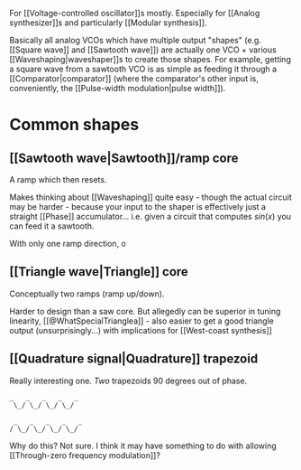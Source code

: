 For [[Voltage-controlled oscillator]]s mostly. Especially for [[Analog synthesizer]]s and particularly [[Modular synthesis]].

Basically all analog VCOs which have multiple output "shapes" (e.g. [[Square wave]] and [[Sawtooth wave]]) are actually one VCO + various [[Waveshaping|waveshaper]]s to create those shapes. For example, getting a square wave from a sawtooth VCO is as simple as feeding it through a [[Comparator|comparator]] (where the comparator's other input is, conveniently, the [[Pulse-width modulation|pulse width]]).

# Common shapes
## [[Sawtooth wave|Sawtooth]]/ramp core
A ramp which then resets.

Makes thinking about [[Waveshaping]] quite easy - though the actual circuit may be harder - because your input to the shaper is effectively just a straight [[Phase]] accumulator... i.e. given a circuit that computes $sin(x)$ you can feed it a sawtooth.

With only one ramp direction, o

## [[Triangle wave|Triangle]] core
Conceptually two ramps (ramp up/down).

Harder to design than a saw core. But allegedly can be superior in tuning linearity, [[@WhatSpecialTrianglea]] - also easier to get a good triangle output (unsurprisingly...) with implications for [[West-coast synthesis]] 

## [[Quadrature signal|Quadrature]] trapezoid
Really interesting one. *Two* trapezoids 90 degrees out of phase.

```
_   _   _   _   _
 \_/ \_/ \_/ \_/

 _   _   _   _   _
/ \_/ \_/ \_/ \_/

```
Why do this? Not sure. I think it may have something to do with allowing [[Through-zero frequency modulation]]?